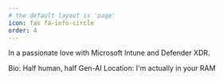 ```yaml
---
# the default layout is 'page'
icon: fas fa-info-circle
order: 4
---
```


In a passionate love with Microsoft Intune and Defender XDR.

Bio:        Half human, half Gen-AI
Location:   I'm actually in your RAM
